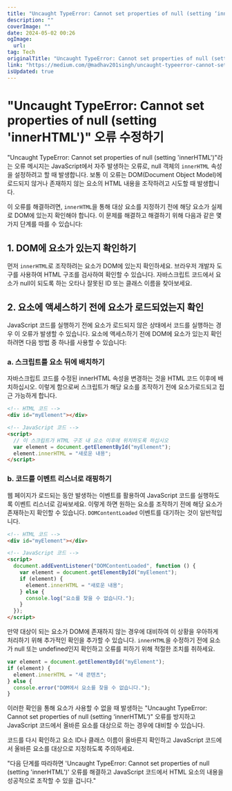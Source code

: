 ```yaml
---
title: "Uncaught TypeError: Cannot set properties of null (setting ‘inner HTML’) 해결방법"
description: ""
coverImage: ""
date: 2024-05-02 00:26
ogImage:
  url:
tag: Tech
originalTitle: "Uncaught TypeError: Cannot set properties of null (setting ‘inner HTML’) Solutions"
link: "https://medium.com/@madhav201singh/uncaught-typeerror-cannot-set-properties-of-null-setting-inner-html-solutions-41726496d355"
isUpdated: true
---
```


# "Uncaught TypeError: Cannot set properties of null (setting 'innerHTML')" 오류 수정하기

"Uncaught TypeError: Cannot set properties of null (setting 'innerHTML')"라는 오류 메시지는 JavaScript에서 자주 발생하는 오류로, null 객체의 `innerHTML` 속성을 설정하려고 할 때 발생합니다. 보통 이 오류는 DOM(Document Object Model)에 로드되지 않거나 존재하지 않는 요소의 HTML 내용을 조작하려고 시도할 때 발생합니다.

이 오류를 해결하려면, `innerHTML`을 통해 대상 요소를 지정하기 전에 해당 요소가 실제로 DOM에 있는지 확인해야 합니다. 이 문제를 해결하고 해결하기 위해 다음과 같은 몇 가지 단계를 따를 수 있습니다:

## 1. DOM에 요소가 있는지 확인하기

<!-- seedividend - 사각형 -->

<ins class="adsbygoogle"
     style="display:block"
     data-ad-client="ca-pub-4877378276818686"
     data-ad-slot="1898504329"
     data-ad-format="auto"
     data-full-width-responsive="true"></ins>

<script>
     (adsbygoogle = window.adsbygoogle || []).push({});
</script>

먼저 `innerHTML`로 조작하려는 요소가 DOM에 있는지 확인하세요. 브라우저 개발자 도구를 사용하여 HTML 구조를 검사하여 확인할 수 있습니다. 자바스크립트 코드에서 요소가 null이 되도록 하는 오타나 잘못된 ID 또는 클래스 이름을 찾아보세요.

## 2. 요소에 액세스하기 전에 요소가 로드되었는지 확인

JavaScript 코드를 실행하기 전에 요소가 로드되지 않은 상태에서 코드를 실행하는 경우 이 오류가 발생할 수 있습니다. 요소에 액세스하기 전에 DOM에 요소가 있는지 확인하려면 다음 방법 중 하나를 사용할 수 있습니다:

### a. 스크립트를 요소 뒤에 배치하기

<!-- seedividend - 사각형 -->

<ins class="adsbygoogle"
     style="display:block"
     data-ad-client="ca-pub-4877378276818686"
     data-ad-slot="1898504329"
     data-ad-format="auto"
     data-full-width-responsive="true"></ins>

<script>
     (adsbygoogle = window.adsbygoogle || []).push({});
</script>

자바스크립트 코드를 수정된 innerHTML 속성을 변경하는 것을 HTML 코드 이후에 배치하십시오. 이렇게 함으로써 스크립트가 해당 요소를 조작하기 전에 요소가로드되고 접근 가능하게 합니다.

```html
<!-- HTML 코드 -->
<div id="myElement"></div>

<!-- JavaScript 코드 -->
<script>
  // 이 스크립트가 HTML 구조 내 요소 이후에 위치하도록 하십시오
  var element = document.getElementById("myElement");
  element.innerHTML = "새로운 내용";
</script>
```

### b. 코드를 이벤트 리스너로 래핑하기

<!-- seedividend - 사각형 -->

<ins class="adsbygoogle"
     style="display:block"
     data-ad-client="ca-pub-4877378276818686"
     data-ad-slot="1898504329"
     data-ad-format="auto"
     data-full-width-responsive="true"></ins>

<script>
     (adsbygoogle = window.adsbygoogle || []).push({});
</script>

웹 페이지가 로드되는 동안 발생하는 이벤트를 활용하여 JavaScript 코드를 실행하도록 이벤트 리스너로 감싸보세요. 이렇게 하면 원하는 요소를 조작하기 전에 해당 요소가 존재하는지 확인할 수 있습니다. `DOMContentLoaded` 이벤트를 대기하는 것이 일반적입니다.

```html
<!-- HTML 코드 -->
<div id="myElement"></div>

<!-- JavaScript 코드 -->
<script>
  document.addEventListener("DOMContentLoaded", function () {
    var element = document.getElementById("myElement");
    if (element) {
      element.innerHTML = "새로운 내용";
    } else {
      console.log("요소를 찾을 수 없습니다.");
    }
  });
</script>
```

<!-- seedividend - 사각형 -->

<ins class="adsbygoogle"
     style="display:block"
     data-ad-client="ca-pub-4877378276818686"
     data-ad-slot="1898504329"
     data-ad-format="auto"
     data-full-width-responsive="true"></ins>

<script>
     (adsbygoogle = window.adsbygoogle || []).push({});
</script>

만약 대상이 되는 요소가 DOM에 존재하지 않는 경우에 대비하여 이 상황을 우아하게 처리하기 위해 추가적인 확인을 추가할 수 있습니다. `innerHTML`을 수정하기 전에 요소가 null 또는 undefined인지 확인하고 오류를 피하기 위해 적절한 조치를 취하세요.

```javascript
var element = document.getElementById("myElement");
if (element) {
  element.innerHTML = "새 콘텐츠";
} else {
  console.error("DOM에서 요소를 찾을 수 없습니다.");
}
```

이러한 확인을 통해 요소가 사용할 수 없을 때 발생하는 "Uncaught TypeError: Cannot set properties of null (setting ‘innerHTML’)" 오류를 방지하고 JavaScript 코드에서 올바른 요소를 대상으로 하는 경우에 대비할 수 있습니다.

코드를 다시 확인하고 요소 ID나 클래스 이름이 올바른지 확인하고 JavaScript 코드에서 올바른 요소를 대상으로 지정하도록 주의하세요.

<!-- seedividend - 사각형 -->

<ins class="adsbygoogle"
     style="display:block"
     data-ad-client="ca-pub-4877378276818686"
     data-ad-slot="1898504329"
     data-ad-format="auto"
     data-full-width-responsive="true"></ins>

<script>
     (adsbygoogle = window.adsbygoogle || []).push({});
</script>

"다음 단계를 따라하면 'Uncaught TypeError: Cannot set properties of null (setting 'innerHTML')' 오류를 해결하고 JavaScript 코드에서 HTML 요소의 내용을 성공적으로 조작할 수 있을 겁니다."
